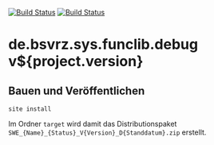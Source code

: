 [![Build Status](https://travis-ci.org/datenverteiler/de.bsvrz.sys.funclib.debug.svg?branch=develop)](https://travis-ci.org/datenverteiler/de.bsvrz.sys.funclib.debug)
[![Build Status](https://api.bintray.com/packages/datenverteiler/maven/de.bsvrz.sys.funclib.debug/images/download.svg)](https://bintray.com/datenverteiler/maven/de.bsvrz.sys.funclib.debug)

de.bsvrz.sys.funclib.debug v${project.version}
=================================


Bauen und Veröffentlichen
-------------------------

    site install

Im Ordner `target` wird damit das Distributionspaket
`SWE_{Name}_{Status}_V{Version}_D{Standdatum}.zip` erstellt.
